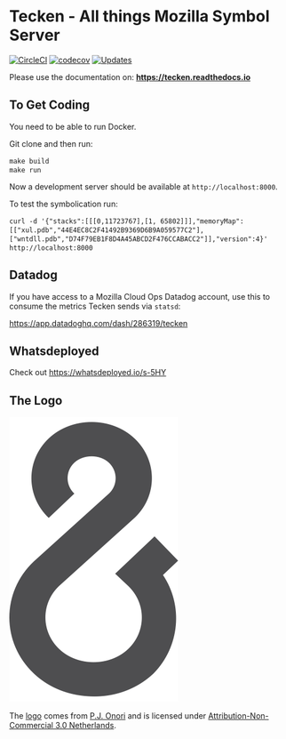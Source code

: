 Tecken - All things Mozilla Symbol Server
=========================================

[![CircleCI](https://circleci.com/gh/mozilla-services/tecken.svg?style=svg)](https://circleci.com/gh/mozilla-services/tecken)
[![codecov](https://codecov.io/gh/mozilla-services/tecken/branch/master/graph/badge.svg)](https://codecov.io/gh/mozilla-services/tecken)
[![Updates](https://pyup.io/repos/github/mozilla-services/tecken/shield.svg)](https://pyup.io/repos/github/mozilla-services/tecken/)


Please use the documentation on: **https://tecken.readthedocs.io**


To Get Coding
-------------

You need to be able to run Docker.

Git clone and then run:

    make build
    make run

Now a development server should be available at `http://localhost:8000`.

To test the symbolication run:

    curl -d '{"stacks":[[[0,11723767],[1, 65802]]],"memoryMap":[["xul.pdb","44E4EC8C2F41492B9369D6B9A059577C2"],["wntdll.pdb","D74F79EB1F8D4A45ABCD2F476CCABACC2"]],"version":4}' http://localhost:8000


Datadog
-------

If you have access to a Mozilla Cloud Ops Datadog account, use this to
consume the metrics Tecken sends via `statsd`:

https://app.datadoghq.com/dash/286319/tecken


Whatsdeployed
-------------

Check out https://whatsdeployed.io/s-5HY


The Logo
--------

![logo](logo.png "The Logo")

The [logo](https://www.iconfinder.com/icons/118754/ampersand_icon) comes from
[P.J. Onori](http://www.somerandomdude.com/) and is licensed under
[Attribution-Non-Commercial 3.0 Netherlands](http://creativecommons.org/licenses/by-nc/3.0/nl/deed.en_GB).
